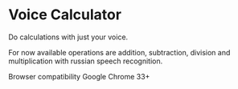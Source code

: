# Voice Calculator

Do calculations with just your voice.

For now available operations are addition, subtraction, division and multiplication with russian speech recognition.

Browser compatibility
Google Chrome 33+